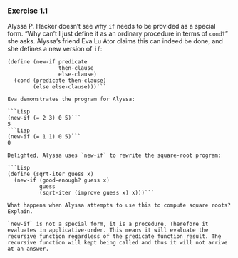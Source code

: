 ### Exercise 1.1

Alyssa P. Hacker doesn’t see why `if` needs to be provided as a special form. “Why can’t I just define it as an ordinary procedure in terms of `cond?`” she asks. Alyssa’s friend Eva Lu Ator claims this can indeed be done, and she defines a new version of `if`:

```Lisp
(define (new-if predicate
                then-clause
                else-clause)
  (cond (predicate then-clause)
        (else else-clause)))```

Eva demonstrates the program for Alyssa:

```Lisp
(new-if (= 2 3) 0 5)```
5
```Lisp
(new-if (= 1 1) 0 5)```
0

Delighted, Alyssa uses `new-if` to rewrite the square-root program:

```Lisp
(define (sqrt-iter guess x)
  (new-if (good-enough? guess x)
          guess
          (sqrt-iter (improve guess x) x)))```

What happens when Alyssa attempts to use this to compute square roots? Explain.

`new-if` is not a special form, it is a procedure. Therefore it evaluates in applicative-order. This means it will evaluate the recursive function regardless of the predicate function result. The recursive function will kept being called and thus it will not arrive at an answer.
